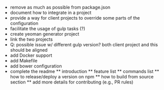 * remove as much as possible from package.json
* document how to integrate in a project
* provide a way for client projects to override some parts of the configuration
* facilitate the usage of gulp tasks (?)
* create yeoman generator project
* link the two projects
* Q: possible issue w/ different gulp version? both client project and this should be aligned
* add Docker support
* add Makefile
* add bower configuration
* complete the readme
** introduction
** feature list
** commands list
** how to release/deploy a version on npm
** how to build from source section
** add more details for contributing (e.g., PR rules)
